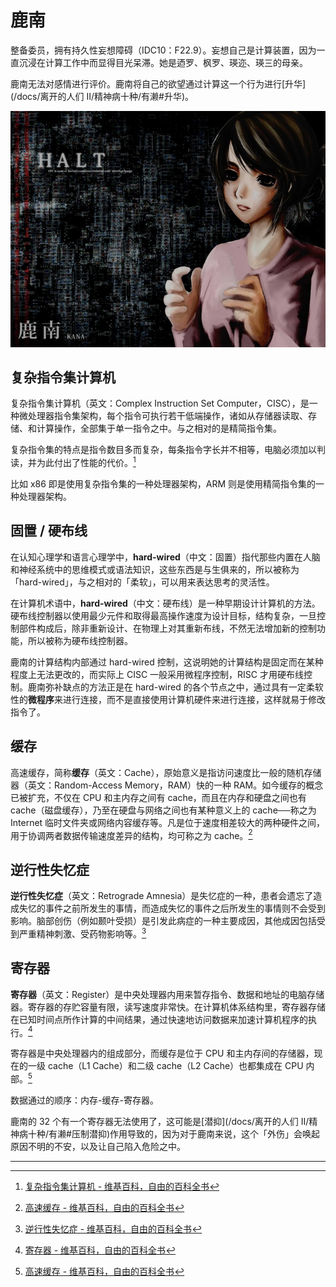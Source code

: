 # 鹿南

整备委员，拥有持久性妄想障碍（IDC10：F22.9）。妄想自己是计算装置，因为一直沉浸在计算工作中而显得目光呆滞。她是迺罗、枫罗、瑛迩、瑛三的母亲。

鹿南无法对感情进行评价。鹿南将自己的欲望通过计算这一个行为进行[升华](/docs/离开的人们 Ⅱ/精神病十种/有濑#升华)。

![kana](./images/thumb_kana.jpg)

## 复杂指令集计算机

复杂指令集计算机（英文：Complex Instruction Set Computer，CISC），是一种微处理器指令集架构，每个指令可执行若干低端操作，诸如从存储器读取、存储、和计算操作，全部集于单一指令之中。与之相对的是精简指令集。

复杂指令集的特点是指令数目多而复杂，每条指令字长并不相等，电脑必须加以判读，并为此付出了性能的代价。[^1]

比如 x86 即是使用复杂指令集的一种处理器架构，ARM 则是使用精简指令集的一种处理器架构。

## 固置 / 硬布线

在认知心理学和语言心理学中，**hard-wired**（中文：固置）指代那些内置在人脑和神经系统中的思维模式或语法知识，这些东西是与生俱来的，所以被称为「hard-wired」，与之相对的「柔软」，可以用来表达思考的灵活性。

在计算机术语中，**hard-wired**（中文：硬布线）是一种早期设计计算机的方法。硬布线控制器以使用最少元件和取得最高操作速度为设计目标，结构复杂，一旦控制部件构成后，除非重新设计、在物理上对其重新布线，不然无法增加新的控制功能，所以被称为硬布线控制器。

鹿南的计算结构内部通过 hard-wired 控制，这说明她的计算结构是固定而在某种程度上无法更改的，而实际上 CISC 一般采用微程序控制，RISC 才用硬布线控制。鹿南弥补缺点的方法正是在 hard-wired 的各个节点之中，通过具有一定柔软性的**微程序**来进行连接，而不是直接使用计算机硬件来进行连接，这样就易于修改指令了。

## 缓存

高速缓存，简称**缓存**（英文：Cache），原始意义是指访问速度比一般的随机存储器（英文：Random-Access Memory，RAM）快的一种 RAM。如今缓存的概念已被扩充，不仅在 CPU 和主内存之间有 cache，而且在内存和硬盘之间也有 cache（磁盘缓存），乃至在硬盘与网络之间也有某种意义上的 cache──称之为 Internet 临时文件夹或网络内容缓存等。凡是位于速度相差较大的两种硬件之间，用于协调两者数据传输速度差异的结构，均可称之为 cache。[^2]

## 逆行性失忆症

**逆行性失忆症**（英文：Retrograde Amnesia）是失忆症的一种，患者会遗忘了造成失忆的事件之前所发生的事情，而造成失忆的事件之后所发生的事情则不会受到影响。脑部创伤（例如颞叶受损）是引发此病症的一种主要成因，其他成因包括受到严重精神刺激、受药物影响等。[^3]

## 寄存器

**寄存器**（英文：Register）是中央处理器内用来暂存指令、数据和地址的电脑存储器。寄存器的存贮容量有限，读写速度非常快。在计算机体系结构里，寄存器存储在已知时间点所作计算的中间结果，通过快速地访问数据来加速计算机程序的执行。[^4]

寄存器是中央处理器内的组成部分，而缓存是位于 CPU 和主内存间的存储器，现在的一级 cache（L1 Cache）和二级 cache（L2 Cache）也都集成在 CPU 内部。[^2]

数据通过的顺序：内存-缓存-寄存器。

鹿南的 32 个有一个寄存器无法使用了，这可能是[潜抑](/docs/离开的人们 Ⅱ/精神病十种/有濑#压制潜抑)作用导致的，因为对于鹿南来说，这个「外伤」会唤起原因不明的不安，以及让自己陷入危险之中。

---

[^1]: [复杂指令集计算机 - 维基百科，自由的百科全书](https://zh.wikipedia.org/wiki/%E8%A4%87%E9%9B%9C%E6%8C%87%E4%BB%A4%E9%9B%86%E9%9B%BB%E8%85%A6)
[^2]: [高速缓存 - 维基百科，自由的百科全书](https://zh.wikipedia.org/wiki/%E7%BC%93%E5%AD%98)
[^3]: [逆行性失忆症 - 维基百科，自由的百科全书](https://zh.wikipedia.org/wiki/%E9%80%86%E8%A1%8C%E6%80%A7%E5%A4%B1%E6%86%B6%E7%97%87)
[^4]: [寄存器 - 维基百科，自由的百科全书](https://zh.wikipedia.org/wiki/%E5%AF%84%E5%AD%98%E5%99%A8)
